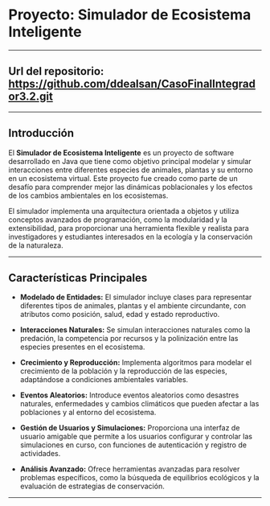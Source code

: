 # Proyecto: Simulador de Ecosistema Inteligente

---
## Url del repositorio: https://github.com/ddealsan/CasoFinalIntegrador3.2.git
---

## Introducción

El **Simulador de Ecosistema Inteligente** es un proyecto de software desarrollado en Java que tiene como objetivo principal modelar y simular interacciones entre diferentes especies de animales, plantas y su entorno en un ecosistema virtual. Este proyecto fue creado como parte de un desafío para comprender mejor las dinámicas poblacionales y los efectos de los cambios ambientales en los ecosistemas.

El simulador implementa una arquitectura orientada a objetos y utiliza conceptos avanzados de programación, como la modularidad y la extensibilidad, para proporcionar una herramienta flexible y realista para investigadores y estudiantes interesados en la ecología y la conservación de la naturaleza.

---

## Características Principales

- **Modelado de Entidades:** El simulador incluye clases para representar diferentes tipos de animales, plantas y el ambiente circundante, con atributos como posición, salud, edad y estado reproductivo.

- **Interacciones Naturales:** Se simulan interacciones naturales como la predación, la competencia por recursos y la polinización entre las especies presentes en el ecosistema.

- **Crecimiento y Reproducción:** Implementa algoritmos para modelar el crecimiento de la población y la reproducción de las especies, adaptándose a condiciones ambientales variables.

- **Eventos Aleatorios:** Introduce eventos aleatorios como desastres naturales, enfermedades y cambios climáticos que pueden afectar a las poblaciones y al entorno del ecosistema.

- **Gestión de Usuarios y Simulaciones:** Proporciona una interfaz de usuario amigable que permite a los usuarios configurar y controlar las simulaciones en curso, con funciones de autenticación y registro de actividades.

- **Análisis Avanzado:** Ofrece herramientas avanzadas para resolver problemas específicos, como la búsqueda de equilibrios ecológicos y la evaluación de estrategias de conservación.

---

